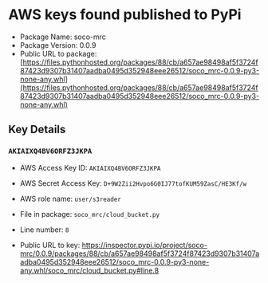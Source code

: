 # AWS keys found published to PyPi

* Package Name: soco-mrc
* Package Version: 0.0.9
* Public URL to package: [https://files.pythonhosted.org/packages/88/cb/a657ae98498af5f3724f87423d9307b31407aadba0495d352948eee26512/soco_mrc-0.0.9-py3-none-any.whl](https://files.pythonhosted.org/packages/88/cb/a657ae98498af5f3724f87423d9307b31407aadba0495d352948eee26512/soco_mrc-0.0.9-py3-none-any.whl)

## Key Details

### `AKIAIXQ4BV6ORFZ3JKPA`

* AWS Access Key ID: `AKIAIXQ4BV6ORFZ3JKPA`
* AWS Secret Access Key: `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` 
* AWS role name: `user/s3reader`
* File in package: `soco_mrc/cloud_bucket.py`
* Line number: `8`

* Public URL to key: https://inspector.pypi.io/project/soco-mrc/0.0.9/packages/88/cb/a657ae98498af5f3724f87423d9307b31407aadba0495d352948eee26512/soco_mrc-0.0.9-py3-none-any.whl/soco_mrc/cloud_bucket.py#line.8


